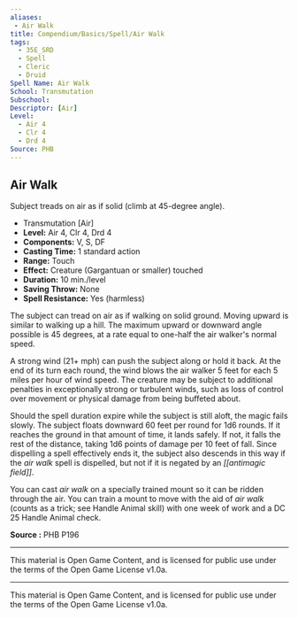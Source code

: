 ```yaml
---
aliases:
 - Air Walk
title: Compendium/Basics/Spell/Air Walk
tags: 
  - 35E_SRD
  - Spell
  - Cleric
  - Druid
Spell Name: Air Walk
School: Transmutation
Subschool: 
Descriptor: [Air]
Level:
  - Air 4
  - Clr 4
  - Drd 4
Source: PHB
---
```


## Air Walk

Subject treads on air as if solid (climb at 45-degree angle).

*   Transmutation [Air]
*   **Level:** Air 4, Clr 4, Drd 4
*   **Components:** V, S, DF
*   **Casting Time:** 1 standard action
*   **Range:** Touch
*   **Effect:** Creature (Gargantuan or smaller) touched
*   **Duration:** 10 min./level
*   **Saving Throw:** None
*   **Spell Resistance:** Yes (harmless)

The subject can tread on air as if walking on solid ground. Moving upward is similar to walking up a hill. The maximum upward or downward angle possible is 45 degrees, at a rate equal to one-half the air walker's normal speed.

A strong wind (21+ mph) can push the subject along or hold it back. At the end of its turn each round, the wind blows the air walker 5 feet for each 5 miles per hour of wind speed. The creature may be subject to additional penalties in exceptionally strong or turbulent winds, such as loss of control over movement or physical damage from being buffeted about.

Should the spell duration expire while the subject is still aloft, the magic fails slowly. The subject floats downward 60 feet per round for 1d6 rounds. If it reaches the ground in that amount of time, it lands safely. If not, it falls the rest of the distance, taking 1d6 points of damage per 10 feet of fall. Since dispelling a spell effectively ends it, the subject also descends in this way if the *air walk* spell is dispelled, but not if it is negated by an *[[antimagic field]]*.

You can cast *air walk* on a specially trained mount so it can be ridden through the air. You can train a mount to move with the aid of *air walk* (counts as a trick; see Handle Animal skill) with one week of work and a DC 25 Handle Animal check.

**Source :** PHB P196

---

This material is Open Game Content, and is licensed for public use under  
the terms of the Open Game License v1.0a.

---

This material is Open Game Content, and is licensed for public use under the terms of the Open Game License v1.0a.
